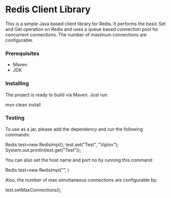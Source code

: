 # Redis Client Library

This is a simple Java based client library for Redis.
It performs the basic Set and Get operation on Redis and uses a queue based connection pool for concurrent connections. The number of maximum connections are configurable.

### Prerequisites

- Maven
- JDK

### Installing

The project is ready to build via Maven. Just run:

mvn clean install

### Testing

To use as a jar, please add the dependency and run the following commands:

Redis test=new RedisImpl();
test.set("Test", "Viplov");
System.out.println(test.get("Test"));

You can also set the host name and port no by running this command:

Redis test=new RedisImpl(“<your remote ip>”, <port no>)

Also, the number of max simultaneous connections are configurable by:

test.setMaxConnections(<No of connections>);